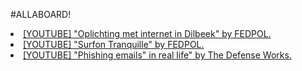 

#ALLABOARD!

<li><a href="https://www.youtube.com/watch?v=PAKsLLd-N-U">[YOUTUBE] "Oplichting met internet in Dilbeek" by FEDPOL.</a></li>
<li><a href="https://www.youtube.com/playlist?list=PL9PV2B4b5wOdJ0GORqD4BJMz3JQhhzgRq">[YOUTUBE] "Surfon Tranquille" by FEDPOL.</a></li>
<li><a href="https://www.youtube.com/watch?v=wcXw3q91L7M">[YOUTUBE] "Phishing emails" in real life" by The Defense Works.</a></li>
<br>

